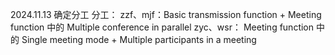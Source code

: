 2024.11.13 确定分工
分工：
zzf、mjf：Basic transmission function + Meeting function 中的 Multiple conference in parallel
zyc、wsr： Meeting function 中的 Single meeting mode + Multiple participants in a meeting
